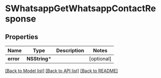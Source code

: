 # SWhatsappGetWhatsappContactResponse

## Properties
Name | Type | Description | Notes
------------ | ------------- | ------------- | -------------
**error** | **NSString*** |  | [optional] 

[[Back to Model list]](../README.md#documentation-for-models) [[Back to API list]](../README.md#documentation-for-api-endpoints) [[Back to README]](../README.md)


